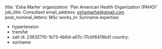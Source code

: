title: 'Esha Marhe'
organization: 'Pan American Health Organization (PAHO)'
job_title: Consultant
email_address: eshamarhe@gmail.com
post_nominal_letters: MSc
works_in: Suriname
expertise:
  - hypertension
  - transfat
  - salt
id: 23632710-1b73-4b6d-a07c-17cbf6419bd1
country:
  - suriname
